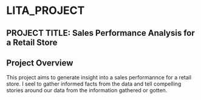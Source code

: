 # LITA_PROJECT
## PROJECT TITLE: Sales Performance Analysis for a Retail Store 
## Project Overview 
This project aims to generate insight into a sales performannce for a retail store. I seel to gather informed facts from the data and tell compelling stories around our data from the information gathered or gotten.
